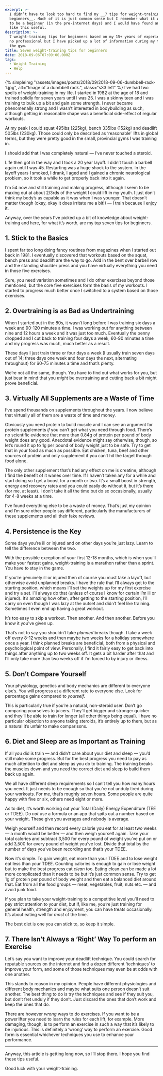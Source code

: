 ```yaml
---
excerpt: >-
  I didn’t have to look too hard to find my __7 tips for weight-training
  beginners__. Much of it is just common sense but I remember what it was like
  to be a beginner (in the pre-internet days) and I would have found an article
  like this useful.
description: >-
  7 weight-training tips for beginners based on my 15+ years of experience. I’m
  no professional but I have picked up a lot of information during my time in
  the gym.
title: Seven weight-training tips for beginners
date: 2018-09-06T07:00:00.000Z
tags:
  - Weight Training
  - Help
---
```

{% simpleimg "/assets/images/posts/2018/09/2018-09-06-dumbbell-rack-1.jpg", alt="Image of a dumbbell rack.", class="s33 left" %}
I’ve had two spells of weight-training in my life. I started in 1982 at the age of 18 and trained solidly for seven years until I was 25. I was a skinny teen and I was training to bulk up a bit and gain some strength. I never became phenomenally strong and I wasn’t interested in bodybuilding as such, although getting in reasonable shape was a beneficial side-effect of regular workouts.

At my peak I could squat 495lbs (225kg), bench 335lbs (152kg) and deadlift 505lbs (230kg). Those could only be described as ‘reasonable’ lifts in global terms, but they were pretty good in the small, provincial gyms I was training in.

I should add that I was completely natural — I’ve never touched a steroid.

Life then got in the way and I took a 20 year layoff. I didn’t touch a barbell again until I was 45. Restarting was a huge shock to the system. In the layoff years I smoked, I drank, I aged and I gained a chronic neurological problem, so it took a while to get properly back into it again.

I’m 54 now and still training and making progress, although I seem to be maxing out at about 2/3rds of the weight I could lift in my youth. I just don’t think my body’s as capable as it was when I was younger. That doesn’t matter though (okay, okay it does irritate me a bit!) — I train because I enjoy it.

Anyway, over the years I’ve picked up a bit of knowledge about weight-training and here, for what it’s worth, are my top seven tips for beginners.

## 1. Stick to the Basics
I spent far too long doing fancy routines from magazines when I started out back in 1981. I eventually discovered that workouts based on the squat, bench press and deadlift are the way to go. Add in the bent over barbell row and the standing shoulder press and you have virtually everything you need in those five exercises.

Sure, you need variation sometimes and I do other exercises beyond those mentioned, but the core five exercises form the basis of my workouts. I started to progress much better once I switched to a system based on those exercises.

## 2. Overtraining is as Bad as Undertraining
When I started out in the 80s, it wasn’t long before I was training six days a week and 90-120 minutes a time. I was working out for anything between nine and 12 hours a week and it was just too much. Eventually the penny dropped and I cut back to training four days a week, 60-90 minutes a time and my progress was much, much better as a result. 

These days I just train three or four days a week (I usually train seven days out of 14; three days one week and four days the next, alternating throughout) for 60-75 minutes a time and that’s plenty.

We’re not all the same, though. You have to find out what works for you, but just bear in mind that you _might_ be overtraining and cutting back a bit might prove beneficial.

## 3. Virtually All Supplements are a Waste of Time
I’ve spend thousands on supplements throughout the years. I now believe that virtually all of them are a waste of time and money.

Obviously you need protein to build muscle and I can see an argument for protein supplements _if_ you can’t get what you need through food. There’s no scientific evidence that more than 0.84g of protein per pound of body weight does any good. Anecdotal evidence might say otherwise, though, so let’s round it up to 1g per pound of body weight just to be safe. Try to get that in your food as much as possible. Eat chicken, tuna, beef and other sources of protein and only supplement if you can’t hit the target through food alone.

The only other supplement that’s had any effect on me is creatine, although I find the benefit of it wanes over time. If I haven’t taken any for a while and start doing so I get a boost for a month or two. It’s a small boost in strength, energy and recovery rates and you could easily do without it, but it’s there (for me, at least). I don’t take it all the time but do so occasionally, usually for 4-8 weeks at a time.

I’ve found everything else to be a waste of money. That’s just my opinion and I’m sure other people say different, particularly the manufacturers of these supplements and all their fake reviews.

## 4. Persistence is the Key
Some days you’re ill or injured and on other days you’re just lazy. Learn to tell the difference between the two.

With the possible exception of your first 12-18 months, which is when you’ll make your fastest gains, weight-training is a marathon rather than a sprint. You have to stay in the game.

If you’re genuinely ill or injured then of course you must take a layoff, but otherwise avoid unplanned breaks. I have the rule that I’ll always get to the starting position, which means I’ll set the weights up for my first exercise and try a set. I’ll always do that (unless of course I know for certain I’m ill or injured). It’s amazing how often, after getting to the starting position, I’ll carry on even though I was lazy at the outset and didn’t feel like training. Sometimes I even end up having a great workout.

It’s too easy to skip a workout. Then another. And then another. Before you know it you’ve given up.

That’s not to say you shouldn’t take _planned_ breaks though. I take a week off every 8-12 weeks and then maybe two weeks for a holiday somewhere once a year. I think planned breaks are beneficial, both from a physical and psychological point of view. Personally, I find it fairly easy to get back into things after anything up to two weeks off. It gets a bit harder after that and I’ll only take more than two weeks off if I’m forced to by injury or illness.

## 5. Don’t Compare Yourself
Your physiology, genetics and body mechanics are different to everyone else’s. You will progress at a different rate to everyone else. Look for percentage gains compared to _yourself_.

This is particularly true if you’re a natural, non-steroid user. Don’t go comparing yourselves to juicers. They’ll get bigger and stronger quicker and they’ll be able to train for longer (all other things being equal). I have no particular objection to anyone taking steroids, it’s entirely up to them, but as a natural it’s unfair to make comparisons.

## 6. Diet and Sleep are as Important as Training
If all you did is train — and didn’t care about your diet and sleep — you’d still make some progress. But for the best progress you need to pay as much attention to diet and sleep as you do to training. The training breaks the muscles down and you need the correct diet and sleep to build them back up again.

We all have different sleep requirements so I can’t tell you how many hours you need. It just needs to be enough so that you’re not unduly tired during your workouts. For me, that’s roughly seven hours. Some people are quite happy with five or six, others need eight or more.

As to diet, it’s worth working out your Total (Daily) Energy Expenditure (TEE or TDEE). Do _not_ use a formula or an app that spits out a number based on your weight. These give you averages and nobody is average.

Weigh yourself and then record every calorie you eat for at least two weeks — a month would be better — and then weigh yourself again. Take your total calories and subtract 3,500 for every pound of weight you’ve put on or add 3,500 for every pound of weight you’ve lost. Divide that total by the number of days you’ve been recording and that’s your TDEE.

Now it’s simple. To gain weight, eat more than your TDEE and to lose weight eat less than your TDEE. Counting calories is enough to gain or lose weight but to make the best progress eat _clean_ too. Eating clean can be made a lot more complicated than it needs to be but it’s just common sense. Try to get 1g of protein per pound of body weight and then eat a balanced diet around that. Eat from all the food groups — meat, vegetables, fruit, nuts etc. — and avoid junk food.

If you plan to take your weight-training to a competitive level you’ll need to pay strict attention to your diet, but if, like me, you’re just training for general health, strength and enjoyment, you can have treats occasionally. It’s about eating well for _most_ of the time.

The best diet is one you can stick to, so keep it simple.

## 7. There Isn’t Always a ‘Right’ Way To perform an Exercise
Let’s say you want to improve your deadlift technique. You could search for reputable sources on the internet and find a dozen different ‘techniques’ to improve your form, and some of those techniques may even be at odds with one another.

This stands to reason in my opinion. People have different physiologies and different body mechanics and maybe what suits one person doesn’t suit another. The best thing to do is try the techniques and see if they suit you, but don’t fret unduly if they don’t. Just discard the ones that don’t work and keep the ones that do.

There are however _wrong_ ways to do exercises. If you want to be a powerlifter you need to learn the rules for each lift, for example. More damaging, though, is to perform an exercise in such a way that it’s likely to be injurious. This is definitely a ‘wrong’ way to perform an exercise. Good form is essential whichever techniques you use to enhance your performance.

- - - -

Anyway, this article is getting long now, so I’ll stop there. I hope you find these tips useful. 

Good luck with your weight-training.



